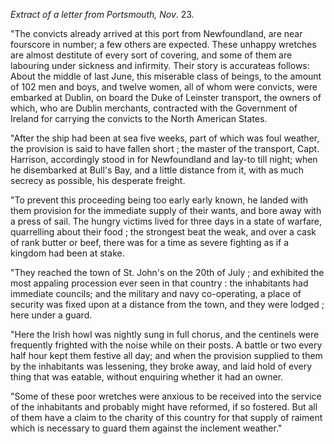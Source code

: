 *Extract of a letter from Portsmouth,
                            Nov*. 23."The convicts already arrived at this port from Newfoundland, are near
                    fourscore in number; a few others are expected. These unhappy wretches are almost destitute of every sort of covering,
                    and some of them are labouring under sickness and infirmity. Their story is
                        accurateas follows: About the middle of last June, this
                    miserable class of beings, to the amount of 102 men and boys, and twelve
                    women, all of whom were convicts, were embarked at Dublin, on board
                    the Duke of Leinster transport, the owners of which, who are Dublin
                    merchants, contracted with the Government of Ireland for carrying the
                    convicts to the North American States."After the ship had been at sea five weeks, part of which was foul weather,
                    the provision is said to have fallen short ; the master of the transport, Capt. Harrison, accordingly stood in for Newfoundland
                    and lay-to till night; when he disembarked at Bull's Bay, and a little
                    distance from it, with as much secrecy as possible, his desperate freight."To prevent this proceeding being too early early known, he landed with them
                    provision for the immediate supply of their wants, and bore away with
                    a press of sail. The hungry victims lived for three days in a state of
                    warfare, quarrelling about their food ; the strongest beat the weak,
                    and over a cask of rank butter or beef, there was for a time as severe
                    fighting as if a kingdom had been at stake."They reached the town of St. John's on the 20th of July ; and exhibited the
                    most appaling procession ever seen in that country : the inhabitants had immediate councils; and the military and navy co-operating, a place of security was fixed upon at a
                    distance from the town, and they were lodged ; here under a guard."Here the Irish howl was nightly sung in full chorus, and the centinels were
                    frequently frighted with the noise while on their posts. A
                    battle or two every half hour kept them festive all day; and when the
                    provision supplied to them by the inhabitants was lessening, they broke
                    away, and laid hold of every thing that was eatable, without enquiring whether it had an owner."Some of these poor wretches were anxious to be received into the service of
                    the inhabitants and probably might have reformed, if so fostered. But
                    all of them have a claim to the charity of this country for that supply of
                    raiment which is necessary to guard them against the inclement
                    weather."